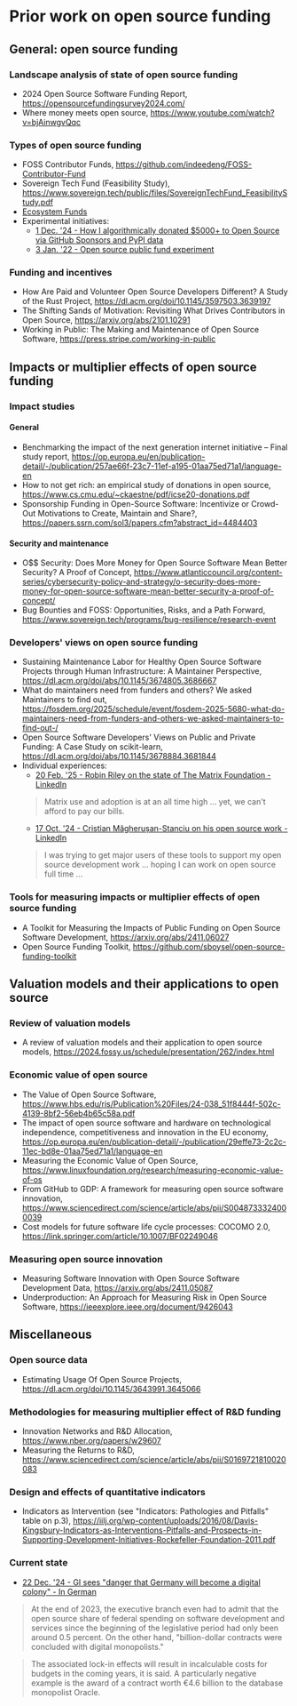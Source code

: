 # Prior work on open source funding

## General: open source funding
### Landscape analysis of state of open source funding
- 2024 Open Source Software Funding Report, https://opensourcefundingsurvey2024.com/
- Where money meets open source, https://www.youtube.com/watch?v=bjAinwgvQqc

### Types of open source funding
- FOSS Contributor Funds, https://github.com/indeedeng/FOSS-Contributor-Fund
- Sovereign Tech Fund (Feasibility Study), https://www.sovereign.tech/public/files/SovereignTechFund_FeasibilityStudy.pdf
- [Ecosystem Funds](https://funds.ecosyste.ms)
- Experimental initiatives:
  - [1 Dec. '24 - How I algorithmically donated $5000+ to Open Source via GitHub Sponsors and PyPI data](https://kvinogradov.com/algo-sponsors/)
  - [3 Jan. '22 - Open source public fund experiment](https://dev.to/coni2k/open-source-public-fund-experiment-lc8)

### Funding and incentives
- How Are Paid and Volunteer Open Source Developers Different? A Study of the Rust Project, https://dl.acm.org/doi/10.1145/3597503.3639197
- The Shifting Sands of Motivation: Revisiting What Drives Contributors in Open Source, https://arxiv.org/abs/2101.10291
- Working in Public: The Making and Maintenance of Open Source Software, https://press.stripe.com/working-in-public

## Impacts or multiplier effects of open source funding
### Impact studies
#### General
- Benchmarking the impact of the next generation internet initiative – Final study report, https://op.europa.eu/en/publication-detail/-/publication/257ae66f-23c7-11ef-a195-01aa75ed71a1/language-en
- How to not get rich: an empirical study of donations in open source, https://www.cs.cmu.edu/~ckaestne/pdf/icse20-donations.pdf
- Sponsorship Funding in Open-Source Software: Incentivize or Crowd-Out Motivations to Create, Maintain and Share?, https://papers.ssrn.com/sol3/papers.cfm?abstract_id=4484403

#### Security and maintenance 
- O$$ Security: Does More Money for Open Source Software Mean Better Security? A Proof of Concept, https://www.atlanticcouncil.org/content-series/cybersecurity-policy-and-strategy/o-security-does-more-money-for-open-source-software-mean-better-security-a-proof-of-concept/
- Bug Bounties and FOSS: Opportunities, Risks, and a Path Forward, https://www.sovereign.tech/programs/bug-resilience/research-event

### Developers' views on open source funding
- Sustaining Maintenance Labor for Healthy Open Source Software Projects through Human Infrastructure: A Maintainer Perspective, https://dl.acm.org/doi/abs/10.1145/3674805.3686667
- What do maintainers need from funders and others? We asked Maintainers to find out, https://fosdem.org/2025/schedule/event/fosdem-2025-5680-what-do-maintainers-need-from-funders-and-others-we-asked-maintainers-to-find-out-/
- Open Source Software Developers' Views on Public and Private Funding: A Case Study on scikit-learn, https://dl.acm.org/doi/abs/10.1145/3678884.3681844
- Individual experiences:
  - [20 Feb. '25 - Robin Riley on the state of The Matrix Foundation - LinkedIn](https://www.linkedin.com/posts/bluesomewhere_were-at-a-crossroads-activity-7298422184195039232-fHQC/)
  > Matrix use and adoption is at an all time high ... yet, we can't afford to pay our bills.
  - [17 Oct. '24 - Cristian Măgherușan-Stanciu on his open source work - LinkedIn](https://www.linkedin.com/feed/update/urn:li:activity:7252794718302912512/)
  > I was trying to get major users of these tools to support my open source development work ... hoping I can work on open source full time ...

### Tools for measuring impacts or multiplier effects of open source funding
- A Toolkit for Measuring the Impacts of Public Funding on Open Source Software Development, https://arxiv.org/abs/2411.06027
- Open Source Funding Toolkit, https://github.com/sboysel/open-source-funding-toolkit

## Valuation models and their applications to open source
### Review of valuation models
- A review of valuation models and their application to open source models, https://2024.fossy.us/schedule/presentation/262/index.html

### Economic value of open source
- The Value of Open Source Software, https://www.hbs.edu/ris/Publication%20Files/24-038_51f8444f-502c-4139-8bf2-56eb4b65c58a.pdf
- The impact of open source software and hardware on technological independence, competitiveness and innovation in the EU economy, https://op.europa.eu/en/publication-detail/-/publication/29effe73-2c2c-11ec-bd8e-01aa75ed71a1/language-en
- Measuring the Economic Value of Open Source, https://www.linuxfoundation.org/research/measuring-economic-value-of-os
- From GitHub to GDP: A framework for measuring open source software innovation, https://www.sciencedirect.com/science/article/abs/pii/S0048733324000039 
- Cost models for future software life cycle processes: COCOMO 2.0, https://link.springer.com/article/10.1007/BF02249046

### Measuring open source innovation 
- Measuring Software Innovation with Open Source Software Development Data, https://arxiv.org/abs/2411.05087
- Underproduction: An Approach for Measuring Risk in Open Source Software, https://ieeexplore.ieee.org/document/9426043

## Miscellaneous 
### Open source data
- Estimating Usage Of Open Source Projects, https://dl.acm.org/doi/10.1145/3643991.3645066

### Methodologies for measuring multiplier effect of R&D funding
- Innovation Networks and R&D Allocation, https://www.nber.org/papers/w29607
- Measuring the Returns to R&D, https://www.sciencedirect.com/science/article/abs/pii/S0169721810020083

### Design and effects of quantitative indicators
- Indicators as Intervention (see "Indicators: Pathologies and Pitfalls" table on p.3), https://iilj.org/wp-content/uploads/2016/08/Davis-Kingsbury-Indicators-as-Interventions-Pitfalls-and-Prospects-in-Supporting-Development-Initiatives-Rockefeller-Foundation-2011.pdf

### Current state
- [22 Dec. '24 - GI sees "danger that Germany will become a digital colony" - In German](https://www.heise.de/news/Informatiker-Ampel-hat-Ziele-fuer-Souveraenitaet-und-Open-Source-klar-verfehlt-10218368.html)
> At the end of 2023, the executive branch even had to admit that the open source share of federal spending on software development and services since the beginning of the legislative period had only been around 0.5 percent. On the other hand, "billion-dollar contracts were concluded with digital monopolists."

> The associated lock-in effects will result in incalculable costs for budgets in the coming years, it is said. A particularly negative example is the award of a contract worth €4.6 billion to the database monopolist Oracle.
